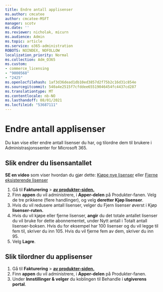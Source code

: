 ```yaml
---
title: Endre antall applisenser
ms.author: cmcatee
author: cmcatee-MSFT
manager: scotv
ms.date: ''
ms.reviewer: nicholak, micurn
ms.audience: Admin
ms.topic: article
ms.service: o365-administration
ROBOTS: NOINDEX, NOFOLLOW
localization_priority: Normal
ms.collection: Adm_O365
ms.custom:
- commerce_licensing
- "9000568"
- "2425"
ms.openlocfilehash: 1af3d36dead1db10ed3857d2f75b2c16d31c854e
ms.sourcegitcommit: 540a4e2515f7cfddee65519046454fc4437cd287
ms.translationtype: MT
ms.contentlocale: nb-NO
ms.lasthandoff: 08/01/2021
ms.locfileid: "53687111"
---
```

# <a name="change-app-license-quantity"></a>Endre antall applisenser

Du kan vise eller endre antall lisenser du har, og tilordne dem til brukere i Administrasjonssenter for Microsoft 365.

## <a name="to-change-license-quantity"></a>Slik endrer du lisensantallet

**SE en video** som viser hvordan du gjør dette: [Kjøpe nye lisenser](https://go.microsoft.com/fwlink/p/?linkid=2154857) eller [Fjerne eksisterende lisenser](https://go.microsoft.com/fwlink/p/?linkid=2154938)

1. Gå til **Fakturering**  >  **[av produkter-siden.](https://go.microsoft.com/fwlink/p/?linkid=842054)**
2. Finn **appen** du vil administrere, i **Apper-delen** på Produkter-fanen. Velg de tre prikkene (flere handlinger), og velg **deretter Kjøp lisenser**.
3. Hvis du vil redusere antall lisenser, velger  du Fjern lisenser øverst i Kjøp **lisenser-ruten.**
4. Hvis du vil kjøpe eller fjerne  lisenser, **angir** du det totale antallet lisenser du vil bruke for dette abonnementet, under Nytt antall i Totalt antall lisenser-boksen. Hvis du for eksempel har 100 lisenser og du vil legge til fem til, skriver du inn 105. Hvis du vil fjerne fem av dem, skriver du inn 95.
5. Velg **Lagre**.

## <a name="to-assign-app-licenses"></a>Slik tilordner du applisenser

1. Gå til **Fakturering**  >  **[av produkter-siden.](https://go.microsoft.com/fwlink/p/?linkid=842054)**
2. Finn **appen** du vil administrere, i **Apper-delen** på Produkter-fanen.
3. Under **Innstillinger & velger** du koblingen til Behandle i **utgiverens portal**.